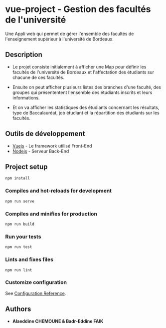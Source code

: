 # vue-project - Gestion des facultés de l'université

Une Appli web qui permet de gérer l'ensemble des facultés de l'enseignement supérieur à l'université de Bordeaux.

## Description

* Le projet consiste initialement à afficher une Map pour définir les facultés de l'université de Bordeaux et l'affectation des étudiants sur chacune de ces facultés.

* Ensuite on peut afficher plusieurs listes des branches d'une faculté, des groupes qui présententent l'ensemble des étudiants inscrits et leurs informations.

* Et on va afficher les statistiques des étudiants concernant les résultats, type de Baccalauréat, job étudiant et la répartition des étudiants sur les facultés.

## Outils de développement

* [Vuejs](https://vuejs.org/) - Le framework utilisé Front-End
* [Nodejs](https://nodejs.org/) - Serveur Back-End

## Project setup
```
npm install
```

### Compiles and hot-reloads for development
```
npm run serve
```

### Compiles and minifies for production
```
npm run build
```

### Run your tests
```
npm run test
```

### Lints and fixes files
```
npm run lint
```

### Customize configuration
See [Configuration Reference](https://cli.vuejs.org/config/).

## Authors

* **Alaeddine CHEMOUNE & Badr-Eddine FAIK**